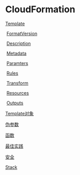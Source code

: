 # CloudFormation

[Template](content/CloudFormation_Template.md)	

​		[FormatVersion](content/CloudFormation_FormatVersion.md)

​		[Description](content/CloudFormation_Description.md)

​		[Metadata](content/CloudFormation_Metadata.md)

​		[Paramters](content/CloudFormation_Parameters.md)

​		[Rules](content/CloudFormation_Rules.md)

​		[Transform](content/CloudFormation_Transform.md)

​		[Resources](content/CloudFormation_Resources.md)

​		[Outputs](content/CloudFormation_Outputs.md)





[Template对象](content/CloudFormation_Template对象.md)	

[伪参数](content/CloudFormation_伪参数.md)	

[函数](content/CloudFormation_函数.md)	

[最佳实践](content/CloudFormation_最佳实践.md)	

[安全](content/CloudFormation_安全.md)	

[Stack](content/CloudFormation_Stack.md)

